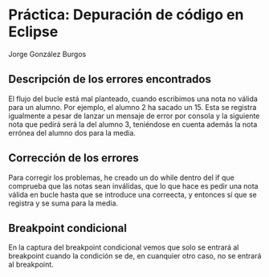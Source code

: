 # Práctica: Depuración de código en Eclipse
Jorge González Burgos

## **Descripción de los errores encontrados**
El flujo del bucle está mal planteado, cuando escribimos una nota no válida para un alumno. Por ejemplo, el alumno 2 ha sacado 
un 15. Esta se registra igualmente a pesar de lanzar un mensaje de error por consola y la siguiente nota que pedirá será la
del alumno 3, teniéndose en cuenta además la nota errónea del alumno dos para la media.

## **Corrección de los errores**
Para corregir los problemas, he creado un do while dentro del if que comprueba que las notas sean inválidas, que lo que hace es
pedir una nota válida en bucle hasta que se introduce una correecta, y entonces sí que se registra y se suma para la media.

## **Breakpoint condicional**
En la captura del breakpoint condicional vemos que solo se entrará al breakpoint cuando la condición se de, en cuanquier otro
caso, no se entrará al breakpoint.
